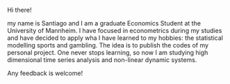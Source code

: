 Hi there!

my name is Santiago and I am a graduate Economics Student at the University of Mannheim. I have focused in econometrics during my studies and have decided to apply
wha I have learned to my hobbies: the statistical modelling sports and gambling. The idea is to publish the codes of my personal project. One never stops learning, so
now I am studying high dimensional time series analysis and non-linear dynamic systems.

Any feedback is welcome!

